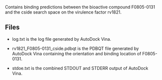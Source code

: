 Contains binding predictions between the bioactive compound F0805-0131 and the cside search space on the virulence factor rv1821.

## Files

- log.txt is the log file generated by AutoDock Vina.

- rv1821_F0805-0131_cside.pdbqt is the PDBQT file generated by AutoDock Vina containing the orientation and binding location of F0805-0131.

- stdoe.txt is the combined STDOUT and STDERR output of AutoDock Vina.

